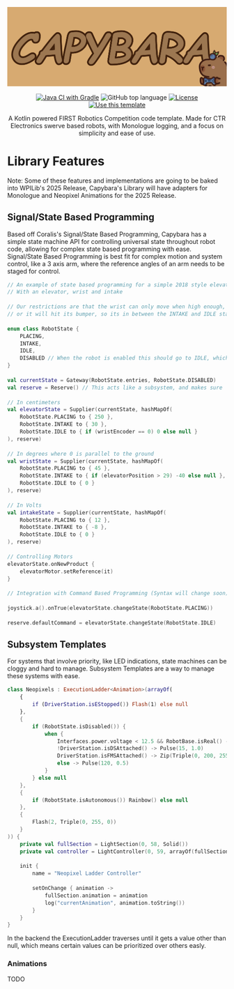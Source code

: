 ![Capybara Front](/branding/Header.png "Capybara")


<div align="center">

[![Java CI with Gradle](https://github.com/offshape/Capybara/actions/workflows/gradle.yml/badge.svg)](https://github.com/offshape/Capybara/actions/workflows/gradle.yml)
![GitHub top language](https://img.shields.io/github/languages/top/offshape/Capybara)
[![License](https://img.shields.io/badge/License-MIT-blue)](#license)
[![Use this template](https://img.shields.io/badge/Generate-Use_this_template-2ea44f)](https://github.com/offshape/Capybara/generate)

</div>

<p align="center">
    A Kotlin powered FIRST Robotics Competition code template. Made for CTR Electronics swerve based robots, with Monologue logging, and a focus on simplicity and ease of use.
</p>

# Library Features
Note: Some of these features and implementations are going to be baked into WPILib's 2025 Release, Capybara's Library will have adapters for Monologue and Neopixel Animations for the 2025 Release.

## Signal/State Based Programming
Based off Coralis's Signal/State Based Programming, Capybara has a simple state machine API for controlling universal state throughout robot code, allowing for complex state based programming with ease.
Signal/State Based Programming is best fit for complex motion and system control, like a 3 axis arm, where the reference angles of an arm needs to be staged for control.

```kotlin
// An example of state based programming for a simple 2018 style elevator,
// With an elevator, wrist and intake

// Our restrictions are that the wrist can only move when high enough,
// or it will hit its bumper, so its in between the INTAKE and IDLE states that we can have issues

enum class RobotState {
    PLACING,
    INTAKE,
    IDLE,
    DISABLED // When the robot is enabled this should go to IDLE, which runs onNewProduct and updates devices
}

val currentState = Gateway(RobotState.entries, RobotState.DISABLED)
val reserve = Reserve() // This acts like a subsystem, and makes sure 

// In centimeters
val elevatorState = Supplier(currentState, hashMapOf(
    RobotState.PLACING to { 250 },
    RobotState.INTAKE to { 30 },
    RobotState.IDLE to { if (wristEncoder == 0) 0 else null }
), reserve)

// In degrees where 0 is parallel to the ground
val wristState = Supplier(currentState, hashMapOf(
    RobotState.PLACING to { 45 },
    RobotState.INTAKE to { if (elevatorPosition > 29) -40 else null },
    RobotState.IDLE to { 0 }
), reserve)

// In Volts 
val intakeState = Supplier(currentState, hashMapOf(
    RobotState.PLACING to { 12 },
    RobotState.INTAKE to { -8 },
    RobotState.IDLE to { 0 }
), reserve)

// Controlling Motors
elevatorState.onNewProduct {
    elevatorMotor.setReference(it)
}

// Integration with Command Based Programming (Syntax will change soon)

joystick.a().onTrue(elevatorState.changeState(RobotState.PLACING))

reserve.defaultCommand = elevatorState.changeState(RobotState.IDLE)
```

## Subsystem Templates
For systems that involve priority, like LED indications, state machines can be cloggy and hard to manage. Subsystem Templates are a way to manage these systems with ease.

```kotlin
class Neopixels : ExecutionLadder<Animation>(arrayOf(
    {
        if (DriverStation.isEStopped()) Flash(1) else null
    },
    {
        if (RobotState.isDisabled()) {
            when {
                Interfaces.power.voltage < 12.5 && RobotBase.isReal() -> Pulse(1, 1.0)
                !DriverStation.isDSAttached() -> Pulse(15, 1.0)
                DriverStation.isFMSAttached() -> Zip(Triple(0, 200, 255), 25, 3)
                else -> Pulse(120, 0.5)
            }
        } else null
    },
    {
        if (RobotState.isAutonomous()) Rainbow() else null
    },
    {
        Flash(2, Triple(0, 255, 0))
    }
)) {
    private val fullSection = LightSection(0, 58, Solid())
    private val controller = LightController(0, 59, arrayOf(fullSection), 20)

    init {
        name = "Neopixel Ladder Controller"

        setOnChange { animation ->
            fullSection.animation = animation
            log("currentAnimation", animation.toString())
        }
    }
}
```
In the backend the ExecutionLadder traverses until it gets a value other than null, which means certain values can be prioritized over others easly.

### Animations
TODO